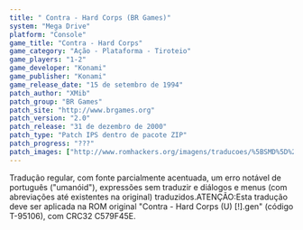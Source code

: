 ```yaml
---
title: " Contra - Hard Corps (BR Games)"
system: "Mega Drive"
platform: "Console"
game_title: "Contra - Hard Corps"
game_category: "Ação - Plataforma - Tiroteio"
game_players: "1-2"
game_developer: "Konami"
game_publisher: "Konami"
game_release_date: "15 de setembro de 1994"
patch_author: "XMib"
patch_group: "BR Games"
patch_site: "http://www.brgames.org"
patch_version: "2.0"
patch_release: "31 de dezembro de 2000"
patch_type: "Patch IPS dentro de pacote ZIP"
patch_progress: "???"
patch_images: ["http://www.romhackers.org/imagens/traducoes/%5BSMD%5D%20Contra%20-%20Hard%20Corps%20-%20BR%20Games%20-%201.png","http://www.romhackers.org/imagens/traducoes/%5BSMD%5D%20Contra%20-%20Hard%20Corps%20-%20BR%20Games%20-%202.png","http://www.romhackers.org/imagens/traducoes/%5BSMD%5D%20Contra%20-%20Hard%20Corps%20-%20BR%20Games%20-%203.png"]
---
```

Tradução regular, com fonte parcialmente acentuada, um erro notável de português ("umanóid"), expressões sem traduzir e diálogos e menus (com abreviações até existentes na original) traduzidos.ATENÇÃO:Esta tradução deve ser aplicada na ROM original "Contra - Hard Corps (U) [!].gen" (código T-95106), com CRC32 C579F45E.